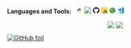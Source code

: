 **Languages and Tools:** &nbsp;
<code><img height="15" src="https://raw.githubusercontent.com/github/explore/80688e429a7d4ef2fca1e82350fe8e3517d3494d/topics/python/python.png"></code>
<code><img height="15" src="https://seeklogo.com/images/C/csharp-logo-58C6C6F67A-seeklogo.com.png"></code>
<code><img height="15" src="https://raw.githubusercontent.com/github/explore/78df643247d429f6cc873026c0622819ad797942/topics/github/github.png"></code>
<code><img height="15" src="https://raw.githubusercontent.com/github/explore/80688e429a7d4ef2fca1e82350fe8e3517d3494d/topics/javascript/javascript.png"></code>
<code><img height="15" src="https://raw.githubusercontent.com/github/explore/80688e429a7d4ef2fca1e82350fe8e3517d3494d/topics/nodejs/nodejs.png"></code>
<code><img height="15" src="https://raw.githubusercontent.com/github/explore/80688e429a7d4ef2fca1e82350fe8e3517d3494d/topics/visual-studio-code/visual-studio-code.png"></code>

<p align="center">
  <img align="center" src="https://github-readme-stats.vercel.app/api/top-langs/?username=foil&&hide_langs_below=1&layout=compact" />
  <img align="center" src="https://github-readme-stats.vercel.app/api?username=foil&show_icons=true&line_height=21"/>
</p>

[![GitHub foil](https://img.shields.io/github/followers/foil?label=follow&style=social)](https://github.com/foil)



